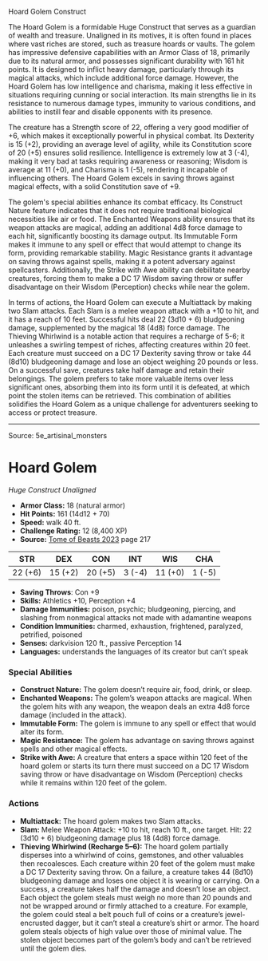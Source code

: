 <MonsterName/>Hoard Golem</MonsterName>
<CreatureType/>Construct</CreatureType>

<summary>The Hoard Golem is a formidable Huge Construct that serves as a guardian of wealth and treasure. Unaligned in its motives, it is often found in places where vast riches are stored, such as treasure hoards or vaults. The golem has impressive defensive capabilities with an Armor Class of 18, primarily due to its natural armor, and possesses significant durability with 161 hit points. It is designed to inflict heavy damage, particularly through its magical attacks, which include additional force damage. However, the Hoard Golem has low intelligence and charisma, making it less effective in situations requiring cunning or social interaction. Its main strengths lie in its resistance to numerous damage types, immunity to various conditions, and abilities to instill fear and disable opponents with its presence.</summary>

<detail>

The creature has a Strength score of 22, offering a very good modifier of +6, which makes it exceptionally powerful in physical combat. Its Dexterity is 15 (+2), providing an average level of agility, while its Constitution score of 20 (+5) ensures solid resilience. Intelligence is extremely low at 3 (-4), making it very bad at tasks requiring awareness or reasoning; Wisdom is average at 11 (+0), and Charisma is 1 (-5), rendering it incapable of influencing others. The Hoard Golem excels in saving throws against magical effects, with a solid Constitution save of +9.

The golem's special abilities enhance its combat efficacy. Its Construct Nature feature indicates that it does not require traditional biological necessities like air or food. The Enchanted Weapons ability ensures that its weapon attacks are magical, adding an additional 4d8 force damage to each hit, significantly boosting its damage output. Its Immutable Form makes it immune to any spell or effect that would attempt to change its form, providing remarkable stability. Magic Resistance grants it advantage on saving throws against spells, making it a potent adversary against spellcasters. Additionally, the Strike with Awe ability can debilitate nearby creatures, forcing them to make a DC 17 Wisdom saving throw or suffer disadvantage on their Wisdom (Perception) checks while near the golem.

In terms of actions, the Hoard Golem can execute a Multiattack by making two Slam attacks. Each Slam is a melee weapon attack with a +10 to hit, and it has a reach of 10 feet. Successful hits deal 22 (3d10 + 6) bludgeoning damage, supplemented by the magical 18 (4d8) force damage. The Thieving Whirlwind is a notable action that requires a recharge of 5-6; it unleashes a swirling tempest of riches, affecting creatures within 20 feet. Each creature must succeed on a DC 17 Dexterity saving throw or take 44 (8d10) bludgeoning damage and lose an object weighing 20 pounds or less. On a successful save, creatures take half damage and retain their belongings. The golem prefers to take more valuable items over less significant ones, absorbing them into its form until it is defeated, at which point the stolen items can be retrieved. This combination of abilities solidifies the Hoard Golem as a unique challenge for adventurers seeking to access or protect treasure.</detail>



---

Source: 5e_artisinal_monsters

# Hoard Golem

*Huge* *Construct* *Unaligned*

- **Armor Class:** 18 (natural armor)
- **Hit Points:** 161 (14d12 + 70)
- **Speed:** walk 40 ft.
- **Challenge Rating:** 12 (8,400 XP)
- **Source:** [Tome of Beasts 2023](https://koboldpress.com/kpstore/product/tome-of-beasts-1-2023-edition/) page 217

| STR | DEX | CON | INT | WIS | CHA |
| --- | --- | --- | --- | --- | --- |
| 22 (+6) | 15 (+2) | 20 (+5) | 3 (-4) | 11 (+0) | 1 (-5) |

- **Saving Throws**: Con +9
- **Skills:** Athletics +10, Perception +4
- **Damage Immunities:** poison, psychic; bludgeoning, piercing, and slashing from nonmagical attacks not made with adamantine weapons
- **Condition Immunities:** charmed, exhaustion, frightened, paralyzed, petrified, poisoned
- **Senses:** darkvision 120 ft., passive Perception 14
- **Languages:** understands the languages of its creator but can’t speak

### Special Abilities

- **Construct Nature:** The golem doesn’t require air, food, drink, or sleep.
- **Enchanted Weapons:** The golem’s weapon attacks are magical. When the golem hits with any weapon, the weapon deals an extra 4d8 force damage (included in the attack).
- **Immutable Form:** The golem is immune to any spell or effect that would alter its form.
- **Magic Resistance:** The golem has advantage on saving throws against spells and other magical effects.
- **Strike with Awe:** A creature that enters a space within 120 feet of the hoard golem or starts its turn there must succeed on a DC 17 Wisdom saving throw or have disadvantage on Wisdom (Perception) checks while it remains within 120 feet of the golem.

### Actions

- **Multiattack:** The hoard golem makes two Slam attacks.
- **Slam:** Melee Weapon Attack: +10 to hit, reach 10 ft., one target. Hit: 22 (3d10 + 6) bludgeoning damage plus 18 (4d8) force damage.
- **Thieving Whirlwind (Recharge 5–6):** The hoard golem partially disperses into a whirlwind of coins, gemstones, and other valuables then recoalesces. Each creature within 20 feet of the golem must make a DC 17 Dexterity saving throw. On a failure, a creature takes 44 (8d10) bludgeoning damage and loses one object it is wearing or carrying. On a success, a creature takes half the damage and doesn’t lose an object. Each object the golem steals must weigh no more than 20 pounds and not be wrapped around or firmly attached to a creature. For example, the golem could steal a belt pouch full of coins or a creature’s jewel-encrusted dagger, but it can’t steal a creature’s shirt or armor. The hoard golem steals objects of high value over those of minimal value. The stolen object becomes part of the golem’s body and can’t be retrieved until the golem dies.


